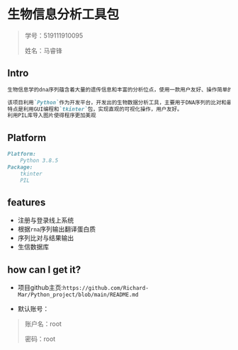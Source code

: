# 生物信息分析工具包

>学号：519111910095
>
>姓名：马睿锋

## Intro

```markdown
生物信息学的dna序列蕴含着大量的遗传信息和丰富的分析位点，使用一款用户友好、操作简单的生信序列分析工具能为序列分析的工作提供巨大的帮助，因此，开发一款整合了序列翻译（自动查找编码区段）、序列比对、氨基酸性质信息查询的综合工具，来方便大家对dna序列翻译相关工作的研究。

该项目利用`Python`作为开发平台，开发出的生物数据分析工具，主要用于DNA序列的比对和最佳匹配输出、智能化翻译RNA并输出翻译结果。
特点是利用GUI编程和`tkinter`包，实现直观的可视化操作，用户友好。
利用PIL库导入图片使得程序更加美观
```



## Platform

```markdown
Platform:
	Python 3.8.5
Package:
	tkinter
	PIL
```



## features

- 注册与登录线上系统
- 根据`rna`序列输出翻译蛋白质
- 序列比对与结果输出
- 生信数据库



## how can I get it?

- 项目github主页:`https://github.com/Richard-Mar/Python_project/blob/main/README.md`	

- 默认账号：

>账户名：root
>
>密码：root
